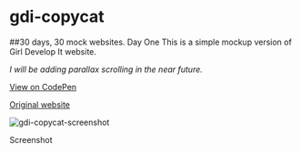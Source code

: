 # gdi-copycat

##30 days, 30 mock websites. Day One
This is a simple mockup version of Girl Develop It website. 


*I will be adding parallax scrolling in the near future.*

[View on CodePen](http://codepen.io/morgan-ashley/pen/BzRyvE)

[Original website]( https://www.girldevelopit.com)


![gdi-copycat-screenshot](https://cloud.githubusercontent.com/assets/6165320/16535158/21448f94-3f9a-11e6-9b4f-fc1c020c6ef9.png)

Screenshot
